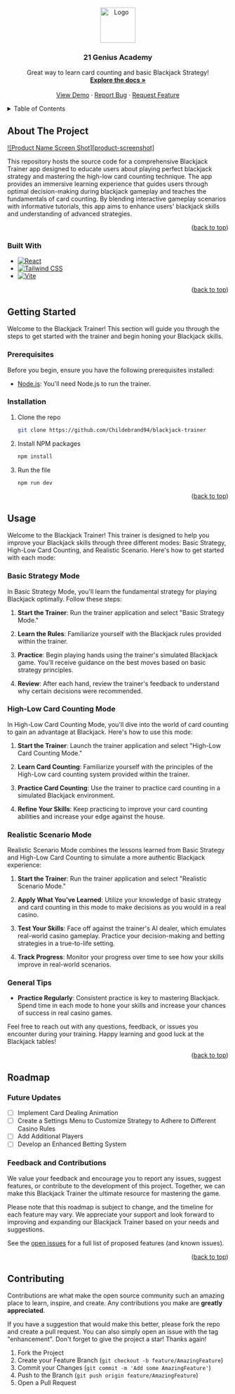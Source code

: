 <a name="readme-top"></a>

<!-- PROJECT LOGO -->
<br />
<div align="center">
  <a href="https://github.com/Childebrand94/blackjack-trainer">
    <img src="/assets/blackjack.png" alt="Logo" width="80" height="80">
  </a>

  <h3 align="center">21 Genius Academy</h3>

  <p align="center">
    Great way to learn card counting and basic Blackjack Strategy!
    <br />
    <a href="https://github.com/Childebrand94/blackjack-trainer"><strong>Explore the docs »</strong></a>
    <br />
    <br />
    <a href="https://github.com/Childebrand94/blackjack-trainer">View Demo</a>
    ·
    <a href="https://github.com/Childebrand94/blackjack-trainer/issues">Report Bug</a>
    ·
    <a href="https://github.com/Childebrand94/blackjack-trainer/issues">Request Feature</a>
  </p>
</div>

<!-- TABLE OF CONTENTS -->
<details>
  <summary>Table of Contents</summary>
  <ol>
    <li>
      <a href="#about-the-project">About The Project</a>
      <ul>
        <li><a href="#built-with">Built With</a></li>
      </ul>
    </li>
    <li>
      <a href="#getting-started">Getting Started</a>
      <ul>
        <li><a href="#prerequisites">Prerequisites</a></li>
        <li><a href="#installation">Installation</a></li>
      </ul>
    </li>
    <li><a href="#usage">Usage</a></li>
    <li><a href="#roadmap">Roadmap</a></li>
    <li><a href="#contributing">Contributing</a></li>
    <li><a href="#license">License</a></li>
    <li><a href="#contact">Contact</a></li>
    <li><a href="#acknowledgments">Acknowledgments</a></li>
  </ol>
</details>

<!-- ABOUT THE PROJECT -->

## About The Project

[![Product Name Screen Shot][product-screenshot]](https://example.com)

This repository hosts the source code for a comprehensive Blackjack Trainer app designed to educate users about playing perfect blackjack strategy and mastering the high-low card counting technique. The app provides an immersive learning experience that guides users through optimal decision-making during blackjack gameplay and teaches the fundamentals of card counting. By blending interactive gameplay scenarios with informative tutorials, this app aims to enhance users' blackjack skills and understanding of advanced strategies.

<p align="right">(<a href="#readme-top">back to top</a>)</p>

### Built With

- [![React][React.js]][React-url]
- [![Tailwind CSS][TailwindCSS]][TailwindCSS-url]
- [![Vite][Vite]][Vite-url]

<p align="right">(<a href="#readme-top">back to top</a>)</p>

<!-- GETTING STARTED -->

## Getting Started

Welcome to the Blackjack Trainer! This section will guide you through the steps to get started with the trainer and begin honing your Blackjack skills.

### Prerequisites

Before you begin, ensure you have the following prerequisites installed:

- [Node.js](https://nodejs.org/en/download/): You'll need Node.js to run the trainer.

### Installation

1. Clone the repo
   ```sh
   git clone https://github.com/Childebrand94/blackjack-trainer
   ```
2. Install NPM packages
   ```sh
   npm install
   ```
3. Run the file
   ```sh
   npm run dev
   ```

<p align="right">(<a href="#readme-top">back to top</a>)</p>

## Usage

Welcome to the Blackjack Trainer! This trainer is designed to help you improve your Blackjack skills through three different modes: Basic Strategy, High-Low Card Counting, and Realistic Scenario. Here's how to get started with each mode:

### Basic Strategy Mode

In Basic Strategy Mode, you'll learn the fundamental strategy for playing Blackjack optimally. Follow these steps:

1. **Start the Trainer**: Run the trainer application and select "Basic Strategy Mode."

2. **Learn the Rules**: Familiarize yourself with the Blackjack rules provided within the trainer.

3. **Practice**: Begin playing hands using the trainer's simulated Blackjack game. You'll receive guidance on the best moves based on basic strategy principles.

4. **Review**: After each hand, review the trainer's feedback to understand why certain decisions were recommended.

### High-Low Card Counting Mode

In High-Low Card Counting Mode, you'll dive into the world of card counting to gain an advantage at Blackjack. Here's how to use this mode:

1. **Start the Trainer**: Launch the trainer application and select "High-Low Card Counting Mode."

2. **Learn Card Counting**: Familiarize yourself with the principles of the High-Low card counting system provided within the trainer.

3. **Practice Card Counting**: Use the trainer to practice card counting in a simulated Blackjack environment.

4. **Refine Your Skills**: Keep practicing to improve your card counting abilities and increase your edge against the house.

### Realistic Scenario Mode

Realistic Scenario Mode combines the lessons learned from Basic Strategy and High-Low Card Counting to simulate a more authentic Blackjack experience:

1. **Start the Trainer**: Run the trainer application and select "Realistic Scenario Mode."

2. **Apply What You've Learned**: Utilize your knowledge of basic strategy and card counting in this mode to make decisions as you would in a real casino.

3. **Test Your Skills**: Face off against the trainer's AI dealer, which emulates real-world casino gameplay. Practice your decision-making and betting strategies in a true-to-life setting.

4. **Track Progress**: Monitor your progress over time to see how your skills improve in real-world scenarios.

### General Tips

- **Practice Regularly**: Consistent practice is key to mastering Blackjack. Spend time in each mode to hone your skills and increase your chances of success in real casino games.

Feel free to reach out with any questions, feedback, or issues you encounter during your training. Happy learning and good luck at the Blackjack tables!

<p align="right">(<a href="#readme-top">back to top</a>)</p>

<!-- ROADMAP -->

## Roadmap

### Future Updates

- [ ] Implement Card Dealing Animation
- [ ] Create a Settings Menu to Customize Strategy to Adhere to Different Casino Rules
- [ ] Add Additional Players
- [ ] Develop an Enhanced Betting System

### Feedback and Contributions

We value your feedback and encourage you to report any issues, suggest features, or contribute to the development of this project. Together, we can make this Blackjack Trainer the ultimate resource for mastering the game.

Please note that this roadmap is subject to change, and the timeline for each feature may vary. We appreciate your support and look forward to improving and expanding our Blackjack Trainer based on your needs and suggestions.

See the [open issues](https://github.com/Childebrand94/blackjack-trainer/issues) for a full list of proposed features (and known issues).

<p align="right">(<a href="#readme-top">back to top</a>)</p>

<!-- CONTRIBUTING -->

## Contributing

Contributions are what make the open source community such an amazing place to learn, inspire, and create. Any contributions you make are **greatly appreciated**.

If you have a suggestion that would make this better, please fork the repo and create a pull request. You can also simply open an issue with the tag "enhancement".
Don't forget to give the project a star! Thanks again!

1. Fork the Project
2. Create your Feature Branch (`git checkout -b feature/AmazingFeature`)
3. Commit your Changes (`git commit -m 'Add some AmazingFeature'`)
4. Push to the Branch (`git push origin feature/AmazingFeature`)
5. Open a Pull Request

<!-- MARKDOWN LINKS & IMAGES -->

[React.js]: https://img.shields.io/badge/React-20232A?style=for-the-badge&logo=react&logoColor=61DAFB
[React-url]: https://reactjs.org/
[TailwindCSS]: https://img.shields.io/badge/tailwindcss-%2338B2AC.svg?style=for-the-badge&logo=tailwind-css&logoColor=white
[TailwindCSS-url]: https://v2.tailwindcss.com/docs
[Vite]: https://img.shields.io/badge/vite-%23646CFF.svg?style=for-the-badge&logo=vite&logoColor=white
[Vite-url]: https://vitejs.dev/
